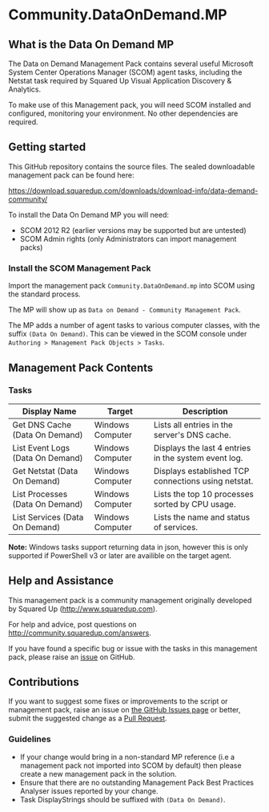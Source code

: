 # Community.DataOnDemand.MP

## What is the Data On Demand MP

The Data on Demand Management Pack contains several useful Microsoft System Center Operations Manager (SCOM) agent tasks, including the Netstat task required by Squared Up Visual Application Discovery &amp; Analytics.

To make use of this Management pack, you will need SCOM installed and configured, monitoring your environment.  No other dependencies are required.

## Getting started

This GitHub repository contains the source files. The sealed downloadable management pack can be found here:

<https://download.squaredup.com/downloads/download-info/data-demand-community/>

To install the Data On Demand MP you will need:

* SCOM 2012 R2 (earlier versions may be supported but are untested)
* SCOM Admin rights (only Administrators can import management packs)

### Install the SCOM Management Pack

Import the management pack `Community.DataOnDemand.mp` into SCOM using the standard process.

The MP will show up as `Data on Demand - Community Management Pack`.

The MP adds a number of agent tasks to various computer classes, with the suffix `(Data On Demand)`. This can be viewed in the SCOM console under `Authoring > Management Pack Objects > Tasks`.

## Management Pack Contents

### Tasks

Display Name                     | Target           | Description
-------------------------------- | ---------------- | ----------------------
Get DNS Cache (Data On Demand)   | Windows Computer | Lists all entries in the server's DNS cache.
List Event Logs (Data On Demand) | Windows Computer | Displays the last 4 entries in the system event log.
Get Netstat (Data On Demand)     | Windows Computer | Displays established TCP connections using netstat.
List Processes (Data On Demand)  | Windows Computer | Lists the top 10 processes sorted by CPU usage.
List Services (Data On Demand)   | Windows Computer | Lists the name and status of services.

**Note:** Windows tasks support returning data in json, however this is only supported if PowerShell v3 or later are availible on the target agent.

## Help and Assistance

This management pack is a community management originally developed by Squared Up (<http://www.squaredup.com>).

For help and advice, post questions on <http://community.squaredup.com/answers>.

If you have found a specific bug or issue with the tasks in this management pack, please raise an [issue](https://github.com/squaredup/Community.DataOnDemand.MP/issues) on GitHub.

## Contributions

If you want to suggest some fixes or improvements to the script or management pack, raise an issue on [the GitHub Issues page](https://github.com/squaredup/Community.DataOnDemand.MP/issues) or better, submit the suggested change as a [Pull Request](https://github.com/squaredup/Community.DataOnDemand.MP/pulls).

### Guidelines

* If your change would bring in a non-standard MP reference (i.e a management pack not imported into SCOM by default) then please create a new management pack in the solution.
* Ensure that there are no outstanding Management Pack Best Practices Analyser issues reported by your change.
* Task DisplayStrings should be suffixed with `(Data On Demand)`.